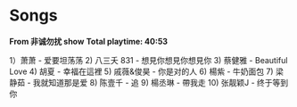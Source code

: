 # Songs

**From 非诚勿扰 show**
**Total playtime: 40:53**

1）萧萧 - 爱要坦荡荡
2) 八三夭 831 - 想見你想見你想見你
3) 蔡健雅 - Beautiful Love
4) 胡夏 - 幸福在這裡
5) 戚薇&俊昊 - 你是对的人
6) 楊紫 - 牛奶面包
7) 梁静茹 - 我就知道那是爱
8) 陈壹千 - 追
9) 楊丞琳 - 帶我走
10) 张靓颖J - 终于等到你
